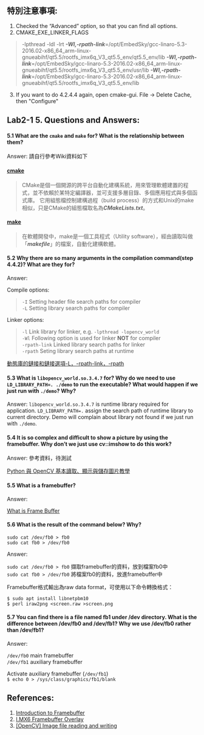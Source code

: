 ## 特別注意事項:
1. Checked the “Advanced” option, so that you can find all options.
2. CMAKE_EXE_LINKER_FLAGS
> -lpthread -ldl -lrt ***-Wl,-rpath-link***=/opt/EmbedSky/gcc-linaro-5.3-2016.02-x86_64_arm-linux-gnueabihf/qt5.5/rootfs_imx6q_V3_qt5.5_env/qt5.5_env/lib ***-Wl,-rpath-link***=/opt/EmbedSky/gcc-linaro-5.3-2016.02-x86_64_arm-linux-gnueabihf/qt5.5/rootfs_imx6q_V3_qt5.5_env/usr/lib ***-Wl,-rpath-link***=/opt/EmbedSky/gcc-linaro-5.3-2016.02-x86_64_arm-linux-gnueabihf/qt5.5/rootfs_imx6q_V3_qt5.5_env/lib
3. If you want to do 4.2.4.4 again, open cmake-gui. File -> Delete Cache, then "Configure"


## Lab2-1 5. Questions and Answers:
#### 5.1 What are the `cmake` and `make` for? What is the relationship between them?
Answer: 請自行參考Wiki資料如下
    
#### [cmake](https://zh.wikipedia.org/wiki/CMake)
> CMake是個一個開源的跨平台自動化建構系統，用來管理軟體建置的程式，並不依賴於某特定編譯器，並可支援多層目錄、多個應用程式與多個函式庫。 它用組態檔控制建構過程（build process）的方式和Unix的make相似，只是CMake的組態檔取名為***CMakeLists.txt***。

#### [make](https://zh.wikipedia.org/wiki/Make)
> 在軟體開發中，make是一個工具程式（Utility software），經由讀取叫做「***makefile***」的檔案，自動化建構軟體。

#### 5.2 Why there are so many arguments in the compilation command(step 4.4.2)? What are they for?

Answer:

Compile options:
> `-I` Setting header file search paths for compiler</br>
> `-L` Setting library search paths for compiler</br>

Linker options:
> `-l` Link library for linker, e.g. `-lpthread -lopencv_world`</br>
> `-Wl` Following option is used for linker **NOT** for compiler</br>
> `-rpath-link` Linked library search paths for linker</br>
> `-rpath` Seting library search paths at runtime

[動態庫的鏈接和鏈接選項-L，-rpath-link，-rpath](https://www.cntofu.com/book/46/linux_system/1515.md)

#### 5.3 What is `libopencv_world.so.3.4.7` for? Why do we need to use `LD_LIBRARY_PATH=. ./demo` to run the executable? What would happen if we just run with `./demo`? Why?

Answer: `libopencv_world.so.3.4.7` is runtime library required for application. `LD_LIBRARY_PATH=.` assign the search path of runtime library to current directory. Demo will complain about library not found if we just run with `./demo`.

#### 5.4 It is so complex and difficult to show a picture by using the framebuffer. Why don’t we just use cv::imshow to do this work?

Answer: 參考資料，待測試

[Python 與 OpenCV 基本讀取、顯示與儲存圖片教學](https://blog.gtwang.org/programming/opencv-basic-image-read-and-write-tutorial/)

#### 5.5 What is a framebuffer?

Answer:

[What is Frame Buffer](https://ecomputernotes.com/computer-graphics/basic-of-computer-graphics/what-is-frame-buffer)

#### 5.6 What is the result of the command below? Why?
`sudo cat /dev/fb0 > fb0`</br>
`sudo cat fb0 > /dev/fb0`

Answer:

`sudo cat /dev/fb0 > fb0` 擷取framebuffer的資料，放到檔案fb0中</br>
`sudo cat fb0 > /dev/fb0` 將檔案fb0的資料，放進framebuffer中

Framebuffer格式輸出為raw data format，可使用以下命令轉換格式：

`$ sudo apt install libnetpbm10`</br>
`$ perl iraw2png <screen.raw >screen.png`

#### 5.7 You can find there is a file named fb1 under /dev directory. What is the difference between /dev/fb0 and /dev/fb1? Why we use /dev/fb0 rather than /dev/fb1?

Answer:

`/dev/fb0` main framebuffer</br>
`/dev/fb1` auxiliary framebuffer</br>

Activate auxiliary framebuffer (`/dev/fb1`)</br>
`$ echo 0 > /sys/class/graphics/fb1/blank`

## References:
1. [Introduction to Framebuffer](https://www.slideshare.net/raspberrypi-tw/introduction-to-framebuffer)
2. [I.MX6 Framebuffer Overlay](http://www.armadeus.org/wiki/index.php?title=I.MX6_Framebuffer_Overlay)
3. [[OpenCV] Image file reading and writing](https://docs.opencv.org/3.4.7/d4/da8/group__imgcodecs.html#ga288b8b3da0892bd651fce07b3bbd3a56)
